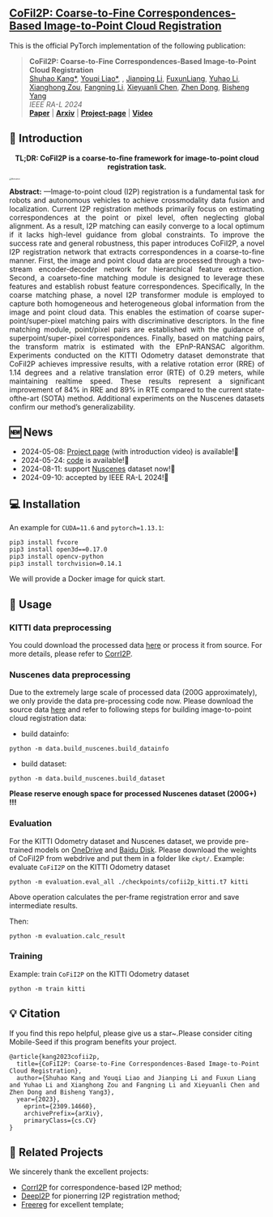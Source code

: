 <h2> 
<a href="https://whu-usi3dv.github.io/CoFiI2P/" target="_blank">CoFiI2P: Coarse-to-Fine Correspondences-Based Image-to-Point Cloud Registration</a>
</h2>

This is the official PyTorch implementation of the following publication:

> **CoFiI2P: Coarse-to-Fine Correspondences-Based Image-to-Point Cloud Registration**<br/>
> [Shuhao Kang*](https://kang-1-2-3.github.io/), [Youqi Liao*](https://martin-liao.github.io/), , [Jianping Li](https://kafeiyin00.github.io/), [FuxunLiang](https://scholar.google.com/citations?user=0Ds4eg8AAAAJ&hl=zh-CN&oi=ao), [Yuhao Li](https://whu-lyh.github.io/), [Xianghong Zou](https://scholar.google.com/citations?hl=zh-CN&user=vTQOkJwAAAAJ), [Fangning Li](http://cki.com.cn/en/), [Xieyuanli Chen](https://xieyuanli-chen.com/), [Zhen Dong](https://dongzhenwhu.github.io/index.html), [Bisheng Yang](https://3s.whu.edu.cn/info/1025/1415.htm)<br/>
> *IEEE RA-L 2024*<br/>
> [**Paper**](https://ieeexplore.ieee.org/abstract/document/10685082) | [**Arxiv**](https://arxiv.org/abs/2309.14660v2) | [**Project-page**](https://whu-usi3dv.github.io/CoFiI2P/) | [**Video**](https://www.youtube.com/ovbedasXuZE)


## 🔭 Introduction
<p align="center">
<strong>TL;DR: CoFiI2P is a coarse-to-fine framework for image-to-point cloud registration task.</strong>
</p>
<img src="./motivation.png" alt="Motivation" style="zoom:25%; display: block; margin-left: auto; margin-right: auto; max-width: 100%;">

<p align="justify">
<strong>Abstract:</strong> —Image-to-point cloud (I2P) registration is a fundamental task for robots and autonomous vehicles to achieve crossmodality data fusion and localization. Current I2P registration methods primarily focus on estimating correspondences at the
point or pixel level, often neglecting global alignment. As a result, I2P matching can easily converge to a local optimum if it lacks high-level guidance from global constraints. To improve the success rate and general robustness, this paper introduces CoFiI2P, a novel I2P registration network that extracts correspondences in a coarse-to-fine manner. First, the image and point cloud data are processed through a two-stream encoder-decoder network for hierarchical feature extraction. Second, a coarseto-fine matching module is designed to leverage these features and establish robust feature correspondences. Specifically, In the coarse matching phase, a novel I2P transformer module is employed to capture both homogeneous and heterogeneous global information from the image and point cloud data. This enables the estimation of coarse super-point/super-pixel matching pairs with discriminative descriptors. In the fine matching module, point/pixel pairs are established with the guidance of superpoint/super-pixel correspondences. Finally, based on matching pairs, the transform matrix is estimated with the EPnP-RANSAC algorithm. Experiments conducted on the KITTI Odometry dataset demonstrate that CoFiI2P achieves impressive results, with a relative rotation error (RRE) of 1.14 degrees and a relative translation error (RTE) of 0.29 meters, while maintaining realtime speed. These results represent a significant improvement of 84% in RRE and 89% in RTE compared to the current state-ofthe-art (SOTA) method. Additional experiments on the Nuscenes datasets confirm our method’s generalizability.
</p>

## 🆕 News
- 2024-05-08: [Project page](https://whu-usi3dv.github.io/CoFiI2P/) (with introduction video) is available!🎉  
- 2024-05-24: [code](https://github.com/WHU-USI3DV/CoFiI2P) is available!🎉
- 2024-08-11: support [Nuscenes](https://www.nuscenes.org/) dataset now!🎉 
- 2024-09-10: accepted by IEEE RA-L 2024!🎉

## 💻 Installation
An example for ```CUDA=11.6``` and ```pytorch=1.13.1```:
```
pip3 install fvcore
pip3 install open3d==0.17.0
pip3 install opencv-python
pip3 install torchvision=0.14.1
```
We will provide a Docker image for quick start.

## 🚅 Usage

### KITTI data preprocessing
You could download the processed data [here](https://portland-my.sharepoint.com/:u:/g/personal/siyuren2-c_my_cityu_edu_hk/EY_3Cwr3PhZHiNj_ijDPIp0BZx23H9T1J-wrmd6gqbgykw?e=4quHFS) or process it from source. For more details, please refer to [CorrI2P](https://github.com/rsy6318/CorrI2P).

### Nuscenes data preprocessing 
Due to the extremely large scale of processed data (200G approximately), we only provide the data pre-processing code now. Please download the source data [here](https://www.nuscenes.org/nuscenes) and refer to following steps for building image-to-point cloud registration data:
- build datainfo:
```
python -m data.build_nuscenes.build_datainfo
```
- build dataset:
```
python -m data.build_nuscenes.build_dataset
```
**Please reserve enough space for processed Nuscenes dataset (200G+) !!!**

### Evaluation
For the KITTI Odometry dataset and Nuscenes dataset, we provide pre-trained models on [OneDrive](https://1drv.ms/f/s!AhENMf-PTXKL0Bq11ewNUGBbA9m3?e=xGthS3) and [Baidu Disk](https://pan.baidu.com/s/1Vo4WiyJ6J4sKgveFXrycVQ?pwd=51p0).
Please download the weights of CoFiI2P from webdrive and put them in a folder like ```ckpt/```.
Example: evaluate ```CoFiI2P``` on the KITTI Odometry dataset

```
python -m evaluation.eval_all ./checkpoints/cofii2p_kitti.t7 kitti
```
Above operation calculates the per-frame registration error and save intermediate results.

Then:
```
python -m evaluation.calc_result
```

### Training
Example: train ```CoFiI2P``` on the KITTI Odometry dataset
```
python -m train kitti
```

## 💡 Citation
If you find this repo helpful, please give us a star~.Please consider citing Mobile-Seed if this program benefits your project.
```
@article{kang2023cofii2p,
  title={CoFiI2P: Coarse-to-Fine Correspondences-Based Image-to-Point Cloud Registration},
  author={Shuhao Kang and Youqi Liao and Jianping Li and Fuxun Liang and Yuhao Li and Xianghong Zou and Fangning Li and Xieyuanli Chen and Zhen Dong and Bisheng Yang3},
  year={2023},
    eprint={2309.14660},
    archivePrefix={arXiv},
    primaryClass={cs.CV}
}
```

## 🔗 Related Projects
We sincerely thank the excellent projects:
- [CorrI2P](https://github.com/rsy6318/CorrI2P) for correspondence-based I2P method;
- [DeepI2P](https://github.com/lijx10/DeepI2P) for pionerring I2P registration method;
- [Freereg](https://github.com/WHU-USI3DV/FreeReg) for excellent template; 